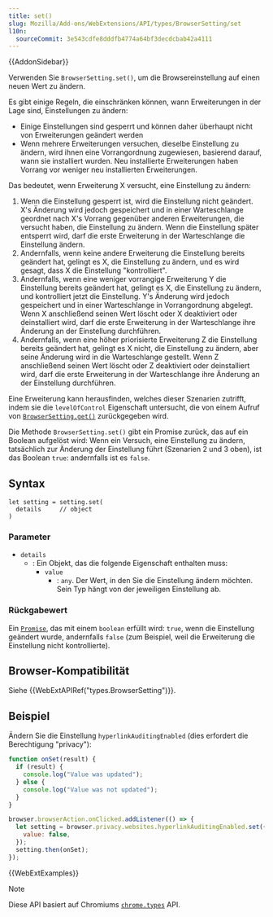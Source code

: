```yaml
---
title: set()
slug: Mozilla/Add-ons/WebExtensions/API/types/BrowserSetting/set
l10n:
  sourceCommit: 3e543cdfe8dddfb4774a64bf3decdcbab42a4111
---
```


{{AddonSidebar}}

Verwenden Sie `BrowserSetting.set()`, um die Browsereinstellung auf einen neuen Wert zu ändern.

Es gibt einige Regeln, die einschränken können, wann Erweiterungen in der Lage sind, Einstellungen zu ändern:

- Einige Einstellungen sind gesperrt und können daher überhaupt nicht von Erweiterungen geändert werden
- Wenn mehrere Erweiterungen versuchen, dieselbe Einstellung zu ändern, wird ihnen eine Vorrangordnung zugewiesen, basierend darauf, wann sie installiert wurden. Neu installierte Erweiterungen haben Vorrang vor weniger neu installierten Erweiterungen.

Das bedeutet, wenn Erweiterung X versucht, eine Einstellung zu ändern:

1. Wenn die Einstellung gesperrt ist, wird die Einstellung nicht geändert. X's Änderung wird jedoch gespeichert und in einer Warteschlange geordnet nach X's Vorrang gegenüber anderen Erweiterungen, die versucht haben, die Einstellung zu ändern. Wenn die Einstellung später entsperrt wird, darf die erste Erweiterung in der Warteschlange die Einstellung ändern.
2. Andernfalls, wenn keine andere Erweiterung die Einstellung bereits geändert hat, gelingt es X, die Einstellung zu ändern, und es wird gesagt, dass X die Einstellung "kontrolliert".
3. Andernfalls, wenn eine weniger vorrangige Erweiterung Y die Einstellung bereits geändert hat, gelingt es X, die Einstellung zu ändern, und kontrolliert jetzt die Einstellung. Y's Änderung wird jedoch gespeichert und in einer Warteschlange in Vorrangordnung abgelegt. Wenn X anschließend seinen Wert löscht oder X deaktiviert oder deinstalliert wird, darf die erste Erweiterung in der Warteschlange ihre Änderung an der Einstellung durchführen.
4. Andernfalls, wenn eine höher priorisierte Erweiterung Z die Einstellung bereits geändert hat, gelingt es X nicht, die Einstellung zu ändern, aber seine Änderung wird in die Warteschlange gestellt. Wenn Z anschließend seinen Wert löscht oder Z deaktiviert oder deinstalliert wird, darf die erste Erweiterung in der Warteschlange ihre Änderung an der Einstellung durchführen.

Eine Erweiterung kann herausfinden, welches dieser Szenarien zutrifft, indem sie die `levelOfControl` Eigenschaft untersucht, die von einem Aufruf von [`BrowserSetting.get()`](/de/docs/Mozilla/Add-ons/WebExtensions/API/types/BrowserSetting/get) zurückgegeben wird.

Die Methode `BrowserSetting.set()` gibt ein Promise zurück, das auf ein Boolean aufgelöst wird: Wenn ein Versuch, eine Einstellung zu ändern, tatsächlich zur Änderung der Einstellung führt (Szenarien 2 und 3 oben), ist das Boolean `true`: andernfalls ist es `false`.

## Syntax

```js-nolint
let setting = setting.set(
  details     // object
)
```

### Parameter

- `details`
  - : Ein Objekt, das die folgende Eigenschaft enthalten muss:
    - `value`
      - : `any`. Der Wert, in den Sie die Einstellung ändern möchten. Sein Typ hängt von der jeweiligen Einstellung ab.

### Rückgabewert

Ein [`Promise`](/de/docs/Web/JavaScript/Reference/Global_Objects/Promise), das mit einem `boolean` erfüllt wird: `true`, wenn die Einstellung geändert wurde, andernfalls `false` (zum Beispiel, weil die Erweiterung die Einstellung nicht kontrollierte).

## Browser-Kompatibilität

Siehe {{WebExtAPIRef("types.BrowserSetting")}}.

## Beispiel

Ändern Sie die Einstellung `hyperlinkAuditingEnabled` (dies erfordert die Berechtigung "privacy"):

```js
function onSet(result) {
  if (result) {
    console.log("Value was updated");
  } else {
    console.log("Value was not updated");
  }
}

browser.browserAction.onClicked.addListener(() => {
  let setting = browser.privacy.websites.hyperlinkAuditingEnabled.set({
    value: false,
  });
  setting.then(onSet);
});
```

{{WebExtExamples}}

> [!NOTE]
> Diese API basiert auf Chromiums [`chrome.types`](https://developer.chrome.com/docs/extensions/reference/api/types) API.

<!--
// Copyright 2015 The Chromium Authors. Alle Rechte vorbehalten.
//
// Weiterverbreitung und Verwendung in Quell- und Binärformen, mit oder ohne
// Modifikation, sind unter den folgenden Bedingungen gestattet:
//
//    * Weiterverbreitungen von Quellcode müssen obigen Urheberrechtshinweis,
// diese Liste der Bedingungen und den folgenden Haftungsausschluss
// beibehalten.
//    * Weiterverbreitungen in binärer Form müssen obigen Urheberrechtshinweis,
// diese Liste der Bedingungen und den folgenden Haftungsausschluss
// in der Dokumentation und/oder anderen Materialien beifügen, die mit der
// Verteilung verbreitet werden.
//    * Weder der Name von Google Inc. noch die Namen der
// Beitragenden dürfen verwendet werden, um Produkte zu unterstützen oder zu bewerben, die von dieser
// Software abgeleitet wurden, ohne vorherige schriftliche Genehmigung.
//
// DIESE SOFTWARE WIRD VON DEN URHEBERRECHTSINHABERN UND BEITRAGENDEN
// "WIE BESEHEN" BEREITGESTELLT UND ALLE AUSDRÜCKLICHEN ODER
// IMPLIZIERTEN GARANTIEN, EINSCHLIESSLICH, ABER NICHT BESCHRÄNKT AUF, DIE
// IMPLIZIERTEN GARANTIEN DER MARKTFÄHIGKEIT UND DER EIGNUNG FÜR EINEN BESTIMMTEN
// ZWECK WERDEN ABGELEHNT. IN KEINEM FALL HAFTEN DIE URHEBERRECHTSINHABER ODER
// BEITRAGENDEN FÜR JEGLICHE DIREKTE, INDIREKTE, BEILÄUFIGE,
// BESONDERE, EXEMPLARISCHE ODER FOLGESCHÄDEN (EINSCHLIESSLICH, ABER NICHT
// BESCHRÄNKT AUF, ERSATZBESCHAFFUNGEN ODER DIENSTLEISTUNGEN; NUTZUNGSAUSFALL,
// DATEN- ODER GEWINNVERLUST; ODER GESCHÄFTSUNTERBRECHUNG)
// WIE AUCH WEG AUS DER HAFTUNGSTHEORIE, VERTRAG, UNERLAUBTER HANDLUNG
// (EINSCHLIESSLICH FAHRLÄSSIGKEIT) ODER ANDERWEITIG AUS DER NUTZUNG DIESER
// SOFTWARE ENTSTEHEN, SEI ES AUCH NUR AUF DIE MÖGLICHKEIT EINES
// SOLCHEN SCHADENS HINGEWIESEN WURDE.
-->
